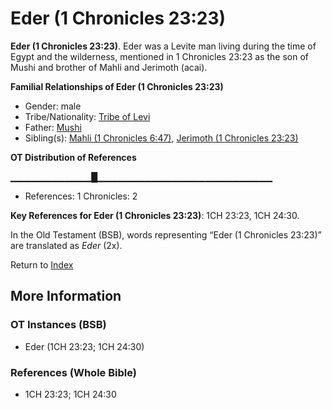 # Eder (1 Chronicles 23:23)
**Eder (1 Chronicles 23:23)**. 
Eder was a Levite man living during the time of Egypt and the wilderness, mentioned in 1 Chronicles 23:23 as the son of Mushi and brother of Mahli and Jerimoth (acai). 




**Familial Relationships of Eder (1 Chronicles 23:23)**


* Gender: male
* Tribe/Nationality: [Tribe of Levi](../../../groups/md/acai/Levi.md)
* Father: [Mushi](Mushi.md)
* Sibling(s): [Mahli (1 Chronicles 6:47)](Mahli.2.md), [Jerimoth (1 Chronicles 23:23)](Jerimoth.3.md)


**OT Distribution of References**

▁▁▁▁▁▁▁▁▁▁▁▁█▁▁▁▁▁▁▁▁▁▁▁▁▁▁▁▁▁▁▁▁▁▁▁▁▁▁
* References: 1 Chronicles: 2



**Key References for Eder (1 Chronicles 23:23)**: 
1CH 23:23, 1CH 24:30. 


In the Old Testament (BSB), words representing “Eder (1 Chronicles 23:23)” are translated as 
*Eder* (2x). 




Return to [Index](00-Index.md)

## More Information

### OT Instances (BSB)

* Eder (1CH 23:23; 1CH 24:30)



### References (Whole Bible)

* 1CH 23:23; 1CH 24:30



